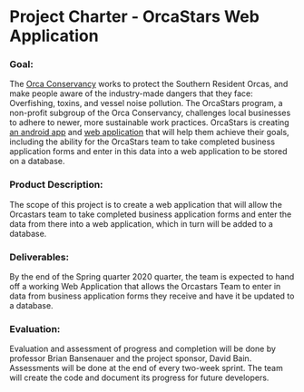 # Project Charter - OrcaStars Web Application
### Goal:  
The [Orca Conservancy](https://www.orcaconservancy.org/) works to protect the Southern Resident Orcas, and make people aware of the industry-made dangers that they face: Overfishing, toxins, and 
vessel noise pollution. The OrcaStars program, a non-profit subgroup of the Orca Conservancy, challenges local businesses to adhere to newer, more sustainable work practices. OrcaStars is creating 
[an android app](https://github.com/MobileApps-Cascadia/orca-stars-android/wiki) and [web application](https://github.com/Cascadia-Connections/orca-stars/wiki) that will help them achieve their goals,
including the ability for the OrcaStars team to take completed business application forms and enter in this data into a web application to be stored on a database.
### Product Description:  
The scope of this project is to create a web application that will allow the Orcastars team to take completed business application forms and enter the data from there into a web application, 
which in turn will be added to a database.
### Deliverables:  
By the end of the Spring quarter 2020 quarter, the team is expected to hand off a working Web Application that allows the Orcastars Team to enter in data from business application forms they 
receive and have it be updated to a database.
### Evaluation:  
Evaluation and assessment of progress and completion will be done by professor Brian Bansenauer and the project sponsor, David Bain. Assessments will be done at the end of every two-week sprint. 
The team will create the code and document its progress for future developers. 
